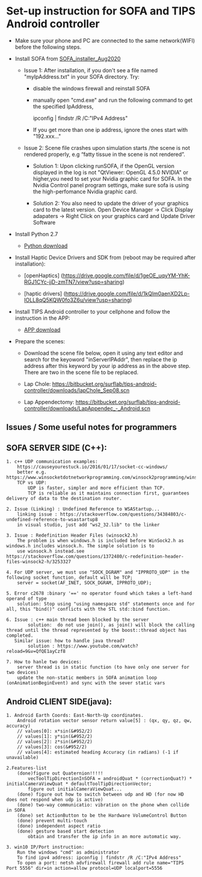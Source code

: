 # Set-up instruction for SOFA and TIPS Android controller

* Make sure your phone and PC are connected to the same network(WIFI) before the following steps.

* Install SOFA from [SOFA_installer_Aug2020](https://drive.google.com/file/d/12FzDui_Kvkw1QENE-8Whh5OyO0LxuxGd/view?usp=sharing)

    * Issue 1: After installation, if you don't see a file named "myIpAddress.txt" in your SOFA directory. Try:

        * disable the windows firewall and reinstall SOFA

        * manually open "cmd.exe" and run the following command to get the specified IpAddress, 

            ipconfig | findstr /R /C:"IPv4 Address"

        * If you get more than one ip address, ignore the ones start with "192.xxx..."

    * Issue 2: Scene file crashes upon simulation starts /the scene is not rendered properly, e.g “fatty tissue in the scene is not rendered”. 

        * Solution 1: Upon clicking runSOFA, if the OpenGL version displayed in the log is not "QtViewer: OpenGL 4.5.0 NVIDIA" or higher,you need to 
        set your Nvidia graphic card for SOFA. In the Nvidia Control panel program settings, make sure sofa is using the high-perfomance Nvidia graphic card. 

        * Solution 2: You also need to update the driver of your graphics card to the latest version. 
        Open Device Manager -> Click Display adapaters -> Right Click on your graphics card and Update Driver Software

* Install Python 2.7 
    * [Python download](http://www.python.org/downloads/release/python-2718/)

* Install Haptic Device Drivers and SDK from (reboot may be required after installation): 
    
    * [openHaptics] (https://drive.google.com/file/d/1geOE_uqyYM-YhK-RGJ1CYc-jjD-zmTN7/view?usp=sharing)
        
    * [haptic drivers] (https://drive.google.com/file/d/1kQlm0aenXD2Lp-IOLL8qQ5KQW0fo3Z6u/view?usp=sharing)

* Install TIPS Android controller to your cellphone and follow the instruction in the APP: 
    
    * [APP download](https://bitbucket.org/surflab/tips-android-controller/downloads/app-release.apk)

* Prepare the scenes:
    * Download the scene file below, open it using any text editor and search for the keyoword "inServerIPAddr", then 
    replace the ip address after this keyword by your ip address as in the above step. There are two in the scene file to be replaced.
    
    * Lap Chole: https://bitbucket.org/surflab/tips-android-controller/downloads/lapChole_Sep08.scn
    * Lap Appendectomy: https://bitbucket.org/surflab/tips-android-controller/downloads/LapAppendec_-_Android.scn

**Issues / Some useful notes for programmers**
------------------------------------------------

## SOFA SERVER SIDE (C++):

    1. c++ UDP communication examples:
    	https://causeyourestuck.io/2016/01/17/socket-cc-windows/
    	better e.g. https://www.winsocketdotnetworkprogramming.com/winsock2programming/winsock2advancedcode1e.html
    	TCP vs UDP: 
    		UDP is faster, simpler and more efficient than TCP. 
    		TCP is reliable as it maintains connection first, guarantees delivery of data to the destination router.

    2. Issue (Linking) : Undefined Reference to WSAStartup...
    	linking issue : https://stackoverflow.com/questions/34384803/c-undefined-reference-to-wsastartup8
    	in visual studio, just add "ws2_32.lib" to the linker

    3. Issue : Redefinition Header Files (winsock2.h)
    	The problem is when windows.h is included before WinSock2.h as windows.h includes winsock.h. The simple solution is to 
        use winsock.h instead.see https://stackoverflow.com/questions/1372480/c-redefinition-header-files-winsock2-h/3253327

    4. For UDP server, we must use "SOCK_DGRAM" and "IPPROTO_UDP" in the following socket function, default will be TCP;
    	server = socket(AF_INET, SOCK_DGRAM, IPPROTO_UDP); 

    5. Error c2678 :binary '==' no operator found which takes a left-hand operand of type
    	solution: Stop using "using namespace std" statements once and for all, this "bind()" conflicts with the STL std::bind function.

    6. Issue : c++ main thread been blocked by the server
    		solution:  do not use join(), as join() will block the calling thread until the thread represented by the boost::thread object has completed.
       Similar issue: how to handle java thread?
       		solution : https://www.youtube.com/watch?reload=9&v=QfQE1ayCzf8

    7. How to hanle two devices:
        server thread is in static function (to have only one server for two devices)
        update the non-static members in SOFA animation loop (onAnimationBeginEvent) and sync with the sever static vars


## Android CLIENT SIDE(java):

    1. Android Earth Coords: East-North-Up coordinates.
        Android rotation vector sensor return value[5] : (qx, qy, qz, qw, accuracy)
        // values[0]: x*sin(&#952/2)
        // values[1]: y*sin(&#952/2)
        // values[2]: z*sin(&#952/2)
        // values[3]: cos(&#952/2)
        // values[4]: estimated heading Accuracy (in radians) (-1 if unavailable)

    2.Features-list
        (done)figure out Quaternion!!!!!
            vecToolTipDirectionInSOFA = androidQuat * (correctionQuat?) * initialCameraViewQuat * defaultToolTipDirectionVector;
            figure out initialCameraViewQuat...
        (done) figure out how to switch between udp and HD (for now HD does not respond when udp is active)
        (done) two-way communicatio: vibration on the phone when collide in SOFA
        (done) set ActionButton to be the Hardware VolumeControl Button
        (done) prevent multi-touch
        (done) independent aspect ratio
        (done) gesture based start detection
            obtain and transfer the ip info in an more automatic way.

    3. win10 IP/Port instruction:
        Run the windows "cmd" as administrator
        To find ipv4 address: ipconfig | findstr /R /C:"IPv4 Address"
        To open a port: netsh advfirewall firewall add rule name="TIPS Port 5556" dir=in action=allow protocol=UDP localport=5556